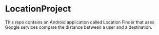 # LocationProject
This repo contains an Android application called Location Finder that uses Google services compare the distance between a user and a destination.
